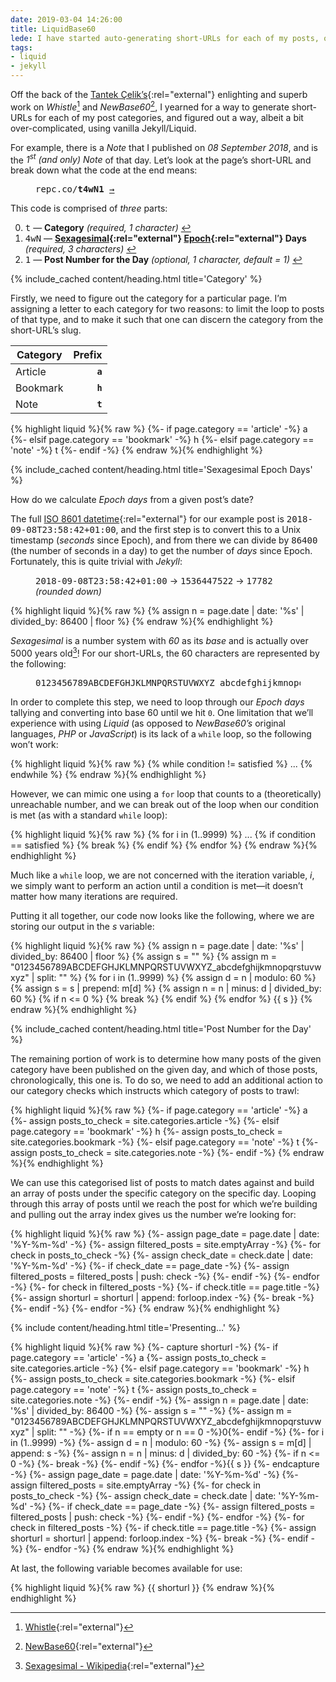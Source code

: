 ```yaml
---
date: 2019-03-04 14:26:00
title: LiquidBase60
lede: I have started auto-generating short-URLs for each of my posts, old and new, and opted to implement Tantek Çelik's <a href="http://tantek.pbworks.com/w/page/19402946/NewBase60" rel="external"><abbr title="A base 60 numbering system using only ASCII numbers and letters">NewBase60</abbr></a> for representing the unique URLs, but I've done so with Liquid so it plays nicely with my Jekyll-powered website.
tags:
- liquid
- jekyll
---
```


Off the back of the [Tantek Çelik’s](http://tantek.com/){:rel="external"} enlighting and superb work on *Whistle*[^1] and *NewBase60*[^2], I yearned for a way to generate short-URLs for each of my post categories, and figured out a way, albeit a bit over-complicated, using vanilla Jekyll/Liquid.

For example, there is a *Note* that I published on *08 September 2018*, and is the *1<sup>st</sup> (and only) Note* of that day. Let’s look at the page’s short-URL and break down what the code at the end means:

<figure>
    <samp class="beta">repc.co/<strong style="color: var(--color-raven);">t</strong><strong style="color: var(--color-canada);">4wN</strong><strong style="color: var(--color-liquid);">1</strong> <a href="https://repc.co/t4wN1">→</a></samp>
</figure>

This code is comprised of *three* parts:

0. <samp class="strong" style="color: var(--color-raven);">t</samp> — **Category** *(required, 1 character)* <a href="#post-type">↩</a>
0. <samp class="strong" style="color: var(--color-canada);">4wN</samp> — **[Sexagesimal](http://en.wikipedia.org/wiki/Sexagesimal){:rel="external"} [Epoch](https://en.wikipedia.org/wiki/Unix_time){:rel="external"} Days** *(required, 3 characters)* <a href="#sexagesimal-epoch-days">↩</a>
0. <samp class="strong" style="color: var(--color-liquid);">1</samp> — **Post Number for the Day** *(optional, 1 character, default = 1)* <a href="#post-number-for-the-day">↩</a>

{% include_cached content/heading.html title='Category' %}

Firstly, we need to figure out the category for a particular page. I’m assigning a letter to each category for two reasons: to limit the loop to posts of that type, and to make it such that one can discern the category from the short-URL’s slug.

| Category | Prefix  |
| -------- | ------: |
| Article  | **`a`** |
| Bookmark | **`h`** |
| Note     | **`t`** |

{% highlight liquid %}{% raw %}
{%- if page.category == 'article' -%}
    a
{%- elsif page.category == 'bookmark' -%}
    h
{%- elsif page.category == 'note' -%}
    t
{%- endif -%}
{% endraw %}{% endhighlight %}

{% include_cached content/heading.html title='Sexagesimal Epoch Days' %}

How do we calculate *Epoch days* from a given post’s date?

The full [ISO 8601 datetime](https://en.wikipedia.org/wiki/ISO_8601){:rel="external"} for our example post is <samp>2018-09-08T23:58:42+01:00</samp>, and the first step is to convert this to a Unix timestamp (*seconds* since Epoch), and from there we can divide by <samp>86400</samp> (the number of seconds in a day) to get the number of *days* since Epoch. Fortunately, this is quite trivial with *Jekyll*:

<figure>
    <p><samp>2018-09-08T23:58:42+01:00</samp> → <samp>1536447522</samp> → <samp>17782</samp> <em>(rounded down)</em></p>
</figure>

{% highlight liquid %}{% raw %}
{% assign n = page.date | date: '%s' | divided_by: 86400 | floor %}
{% endraw %}{% endhighlight %}

*Sexagesimal* is a number system with *60* as its *base* and is actually over 5000 years old[^3]! For our short-URLs, the 60 characters are represented by the following:

<figure>
    <pre>0123456789ABCDEFGHJKLMNPQRSTUVWXYZ_abcdefghijkmnopqrstuvwxyz</pre>
</figure>

In order to complete this step, we need to loop through our *Epoch days* tallying and converting into base 60 until we hit `0`. One limitation that we’ll experience with using *Liquid* (as opposed to *NewBase60’s* original languages, *PHP* or *JavaScript*) is its lack of a `while` loop, so the following won’t work:

{% highlight liquid %}{% raw %}
{% while condition != satisfied %}
    ...
{% endwhile %}
{% endraw %}{% endhighlight %}

However, we can mimic one using a `for` loop that counts to a (theoretically) unreachable number, and we can break out of the loop when our condition is met (as with a standard `while` loop):

{% highlight liquid %}{% raw %}
{% for i in (1..9999) %}
    ...
    {% if condition == satisfied %}
        {% break %}
    {% endif %}
{% endfor %}
{% endraw %}{% endhighlight %}

Much like a `while` loop, we are not concerned with the iteration variable, <var>i</var>, we simply want to perform an action until a condition is met—it doesn’t matter how many iterations are required.

Putting it all together, our code now looks like the following, where we are storing our output in the <var>s</var> variable:

{% highlight liquid %}{% raw %}
{% assign n = page.date | date: '%s' | divided_by: 86400 | floor %}
{% assign s = "" %}
{% assign m = "0123456789ABCDEFGHJKLMNPQRSTUVWXYZ_abcdefghijkmnopqrstuvwxyz" | split: "" %}
{% for i in (1..9999) %}
    {% assign d = n | modulo: 60 %}
    {% assign s = s | prepend: m[d] %}
    {% assign n = n | minus: d | divided_by: 60 %}
    {% if n <= 0 %}
        {% break %}
    {% endif %}
{% endfor %}
{{ s }}
{% endraw %}{% endhighlight %}

{% include_cached content/heading.html title='Post Number for the Day' %}

The remaining portion of work is to determine how many posts of the given category have been published on the given day, and which of those posts, chronologically, this one is. To do so, we need to add an additional action to our category checks which instructs which category of posts to trawl:

{% highlight liquid %}{% raw %}
{%- if page.category == 'article' -%}
    a
    {%- assign posts_to_check = site.categories.article -%}
{%- elsif page.category == 'bookmark' -%}
    h
    {%- assign posts_to_check = site.categories.bookmark -%}
{%- elsif page.category == 'note' -%}
    t
    {%- assign posts_to_check = site.categories.note -%}
{%- endif -%}
{% endraw %}{% endhighlight %}

We can use this categorised list of posts to match dates against and build an array of posts under the specific category on the specific day. Looping through this array of posts until we reach the post for which we’re building and pulling out the array index gives us the number we’re looking for:

{% highlight liquid %}{% raw %}
{%- assign page_date = page.date | date: '%Y-%m-%d' -%}
{%- assign filtered_posts = site.emptyArray -%}
{%- for check in posts_to_check -%}
    {%- assign check_date = check.date | date: '%Y-%m-%d' -%}
    {%- if check_date == page_date -%}
        {%- assign filtered_posts = filtered_posts | push: check -%}
    {%- endif -%}
{%- endfor -%}
{%- for check in filtered_posts -%}
    {%- if check.title == page.title -%}
        {%- assign shorturl = shorturl | append: forloop.index -%}
        {%- break -%}
    {%- endif -%}
{%- endfor -%}
{% endraw %}{% endhighlight %}

{% include content/heading.html title='Presenting…' %}

{% highlight liquid %}{% raw %}
{%- capture shorturl -%}
    {%- if page.category == 'article' -%}
        a
        {%- assign posts_to_check = site.categories.article -%}
    {%- elsif page.category == 'bookmark' -%}
        h
        {%- assign posts_to_check = site.categories.bookmark -%}
    {%- elsif page.category == 'note' -%}
        t
        {%- assign posts_to_check = site.categories.note -%}
    {%- endif -%}
    {%- assign n = page.date | date: '%s' | divided_by: 86400 -%}
    {%- assign s = "" -%}
    {%- assign m = "0123456789ABCDEFGHJKLMNPQRSTUVWXYZ_abcdefghijkmnopqrstuvwxyz" | split: "" -%}
    {%- if n == empty or n == 0 -%}0{%- endif -%}
    {%- for i in (1..9999) -%}
        {%- assign d = n | modulo: 60 -%}
        {%- assign s = m[d] | append: s -%}
        {%- assign n = n | minus: d | divided_by: 60 -%}
        {%- if n <= 0 -%}
            {%- break -%}
        {%- endif -%}
    {%- endfor -%}{{ s }}
{%- endcapture -%}
{%- assign page_date = page.date | date: '%Y-%m-%d' -%}
{%- assign filtered_posts = site.emptyArray -%}
{%- for check in posts_to_check -%}
    {%- assign check_date = check.date | date: '%Y-%m-%d' -%}
    {%- if check_date == page_date -%}
        {%- assign filtered_posts = filtered_posts | push: check -%}
    {%- endif -%}
{%- endfor -%}
{%- for check in filtered_posts -%}
    {%- if check.title == page.title -%}
        {%- assign shorturl = shorturl | append: forloop.index -%}
        {%- break -%}
    {%- endif -%}
{%- endfor -%}
{% endraw %}{% endhighlight %}

At last, the following variable becomes available for use:

{% highlight liquid %}{% raw %}
{{ shorturl }}
{% endraw %}{% endhighlight %}

[^1]: [Whistle](http://tantek.pbworks.com/w/page/21743973/Whistle){:rel="external"}
[^2]: [NewBase60](http://tantek.pbworks.com/w/page/19402946/NewBase60){:rel="external"}
[^3]: [Sexagesimal - Wikipedia](https://en.wikipedia.org/wiki/Sexagesimal){:rel="external"}
